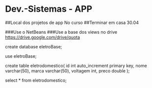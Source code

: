 # Dev.-Sistemas - APP



##Local dos projetos de app No curso
##Terminar em casa 30.04 

###Use o NetBeans 
###Use a base dos views no drive <a target="_blank">https://drive.google.com/drive/quota<a/>

create database eletroBase;

use eletroBase;

create table eletrodomestico(
id int auto_increment primary key,
nome varchar(50),
marca varchar(50),
voltagem int, 
preco double
);	

select * from eletrodomestico;
